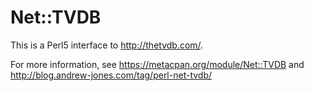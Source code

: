 Net::TVDB
=========

This is a Perl5 interface to http://thetvdb.com/.

For more information, see https://metacpan.org/module/Net::TVDB and http://blog.andrew-jones.com/tag/perl-net-tvdb/
